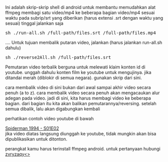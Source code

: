 Ini adalah skrip-skrip shell di android untuk membantu memudahkan alat ffmpeg membagi satu video/mp4 ke beberapa bagian video/mp4 sesuai waktu pada subrip/srt yang diberikan (harus extensi .srt dengan waktu yang sesuai)
tinggal jalankan saja
<pre>
sh ./run-all.sh /full-path/files.srt /full-path/files.mp4
</pre>
....
Untuk tujuan membalik putaran video,
jalankan (harus jalankan run-all.sh dahulu)
<pre>sh ./reverse2All.sh /full-path/files.srt</pre>

Pemutaran video terbalik berguna untuk melewati klaim konten id di youtube.
unggah dahulu konten film ke youtube untuk mengujinya.
jika ditandai merah (diblokir di semua negara). gunakan skrip dari sini.

cara membalik video di sini bukan dari awal sampai akhir video secara penuh (a to z).
cara membalik video secara penuh akan mengacaukan alur adegan pada video.
jadi di sini, kita harus membagi video ke beberapa bagian.
dari bagian itu kita akan balikan pemutarannya/reversing.
setelah semua dibalik, lalu akan digabungkan kembali

perhatikan contoh video youtube di bawah

<a href="https://youtu.be/R_REy9JaPl4">Spiderman 1994 - S01E02</a>
<br/>
jika video diatas langsung diunggah ke youtube, tidak mungkin akan bisa dipublikasikan untuk ditonton.

perangkat kamu harus terinstall ffmpeg android.
untuk pertanyaan hubungi <a href="https://facebook.com/zvryzaqy">zvryzaqy<>
